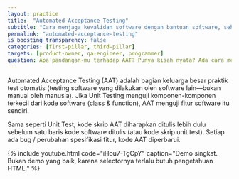 ```yaml
---
layout: practice
title:  "Automated Acceptance Testing"
subtitle: "Cara menjaga kevalidan software dengan bantuan software, sehingga komunikasi makin akurat, bug makin minim, & rilis makin penuh rasa aman."
permalink: "automated-acceptance-testing"
is_boosting_transparency: false
categories: [first-pillar, third-pillar]
targets: [product-owner, qa-engineer, programmer]
question: Apa pandangan-mu terhadap AAT? Punya kisah nyata? Ada cara mengenalkan & mengajarkan AAT ke orang lain?
---
```


Automated Acceptance Testing (AAT) adalah bagian keluarga besar praktik test otomatis (testing software yang dilakukan oleh software lain&mdash;bukan manual oleh manusia). Jika Unit Testing menguji komponen-komponen terkecil dari kode software (class & function), AAT menguji fitur software itu sendiri.

Sama seperti Unit Test, kode skrip AAT diharapkan ditulis lebih dulu sebelum satu baris kode software ditulis (atau kode skrip unit test). Setiap ada bug / perubahan spesifikasi fitur, kode AAT diperbarui.

{% include youtube.html
    code="iHou7-TgCpY"
    caption="Demo singkat. Bukan demo yang baik, karena selectornya terlalu butuh pengetahuan HTML." %}